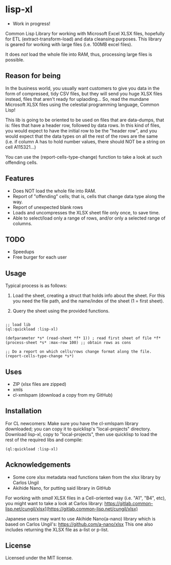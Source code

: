 # lisp-xl

* Work in progress!

Common Lisp Library for working with  Microsoft Excel XLSX files, hopefully for ETL (extract-transform-load) and data cleansing purposes. This library is geared for working with large files (i.e. 100MB excel files).

It does *not* load the whole file into RAM, thus, processing large files is possible.

## Reason for being

In the business world, you usually want customers to give you data in the form of compressed, tidy CSV files, but they will send you huge XLSX files instead, files that aren't ready for uplaoding... So, read the mundane Microsoft XLSX files using the celestial programming language, Common Lisp!

This lib is going to be oriented to be used on files that are data-dumps, that is: files that have a header row, followed by data rows. In this kind of files, you would expect to have the initial row to be the "header row", and you would expect that the data types on all the rest of the rows are the same (i.e. if column A has to hold number values, there should NOT be a string on cell A115321...)

You can use the (report-cells-type-change) function to take a look at such offending cells. 

## Features

* Does NOT load the whole file into RAM.
* Report of "offending" cells; that is, cells that change data type along the way. 
* Report of unexpected blank rows
* Loads and uncompresses the XLSX sheet file only once, to save time.
* Able to select/load only a range of rows, and/or only a selected range of columns.

## TODO

* Speedups
* Free burger for each user

## Usage

Typical process is as follows:

1. Load the sheet, creating a struct that holds info about the sheet. For this you need the file path, and the name/index of the sheet (1 = first sheet).

2. Query the sheet using the provided functions. 

```common-lisp

;; load lib
(ql:quickload :lisp-xl)

(defparameter *s* (read-sheet *f* 1)) ; read first sheet of file *f*
(process-sheet *s* :max-row 100) ;; obtain rows as cons

;; Do a report on which cells/rows change format along the file.
(report-cells-type-change *s*)

```
## Uses

* ZIP (xlsx files are zipped)
* xmls
* cl-xmlspam (download a copy from my GitHub)

## Installation

For CL newcomers: 
Make sure you have the cl-xmlspam library downloaded; you can copy it to quicklisp's "local-projects" directory. 
Download lisp-xl, copy to "local-projects", then use quicklisp to load the rest of the required libs and compile:

```common-lisp
(ql:quickload :lisp-xl)
```

## Acknowledgements

* Some core xlsx metadata read functions taken from the xlsx library by Carlos Ungil
* Akihide Nano, for putting said library in GitHub

For working with *small* XLSX files in a Cell-oriented way (i.e. "A1", "B4", etc), you might want to take a look at Carlos library:
https://gitlab.common-lisp.net/cungil/xlsx](https://gitlab.common-lisp.net/cungil/xlsx)

Japanese users may want to use Akihide Nano(a-nano) library which is based on Carlos Ungil's:
https://github.com/a-nano/xlsx
This one also includes returning the XLSX file as a-list or p-list.

## License

Licensed under the MIT license.
